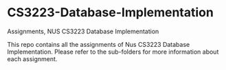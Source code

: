 # CS3223-Database-Implementation
Assignments, NUS CS3223 Database Implementation

This repo contains all the assignments of Nus CS3223 Database Implementation. Please refer to the sub-folders for more information about each assignment.
